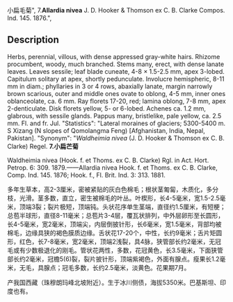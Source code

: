 小扁毛菊",
7.**Allardia nivea** J. D. Hooker & Thomson ex C. B. Clarke Compos. Ind. 145. 1876.",

## Description
Herbs, perennial, villous, with dense appressed gray-white hairs. Rhizome procumbent, woody, much branched. Stems many, erect, with dense lanate leaves. Leaves sessile; leaf blade cuneate, 4-8 × 1.5-2.5 mm, apex 3-lobed. Capitulum solitary at apex, shortly pedunculate. Involucre hemispheric, 8-11 mm in diam.; phyllaries in 3 or 4 rows, abaxially lanate, margin narrowly brown scarious, outer and middle ones ovate to oblong, 4-5 mm, inner ones oblanceolate, ca. 6 mm. Ray florets 17-20, red; lamina oblong, 7-8 mm, apex 2-denticulate. Disk florets yellow, 5- or 6-lobed. Achenes ca. 1.2 mm, glabrous, with sessile glands. Pappus many, bristlelike, pale yellow, ca. 2.5 mm. Fl. and fr. Jul.
  "Statistics": "Lateral moraines of glaciers; 5300-5400 m. S Xizang (N slopes of Qomolangma Feng) [Afghanistan, India, Nepal, Pakistan].
  "Synonym": "*Waldheimia nivea* (J. D. Hooker &amp; Thomson ex C. B. Clarke) Regel.
**7.小扁芒菊**

Waldheimia nivea (Hook. f. et Thoms. ex C. B. Clarke) Rgl. in Act. Hort. Petrop. 6: 309. 1879.——Allardia nivea Hook. f. et Thoms. ex C. B. Clarke, Comp. Ind. 145. 1876; Hook. f., Fl. Brit. Ind. 3: 313. 1881.

多年生草本，高2-3厘米，密被紧贴的灰白色棉毛；根状茎匍匐，木质化，多分枝，光滑。茎多数，直立，密生被棉毛的叶丛。叶楔形，长4-5毫米，宽1.5-2.5毫米，顶端3裂；裂片极短，顶端钝。头状花序单生茎端，直径约1.5厘米，有短梗；总苞半球形，直径8-11毫米；总苞片3-4层，覆瓦状排列，中外层卵形至长圆形，长4-5毫米，宽2毫米，顶端尖，内层倒披针形，长6毫米，宽1.5毫米，背部均被棉毛，边缘具狭的褐色膜质边缘。舌状花17-20个，中性，长约9毫米；舌片矩圆形，红色，长7-8毫米，宽2毫米，顶端2浅裂，具4脉，狭管部长约2毫米，无冠毛或有少数极退化的刚毛。管状花两性，多数，花冠黄色，长3.5毫米，下面狭管部长约2毫米，冠檐5(6)裂，裂片披针形，顶端紫褐色，外面有腺点。瘦果长1.2毫米，无毛，具腺点；冠毛多数，长约2.5毫米，淡黄色。花果期7月。

产我国西藏（珠穆朗玛峰北坡附近）。生于冰川侧债，海拔5350米。巴基斯坦、印度也有。
